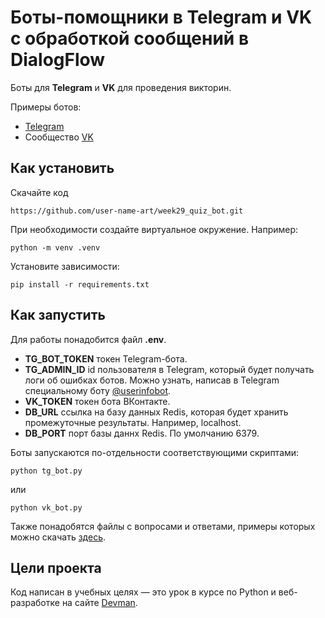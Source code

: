 # Боты-помощники в Telegram и VK с обработкой сообщений в DialogFlow

Боты для **Telegram** и **VK** для проведения викторин.

Примеры ботов:
* [Telegram](https://t.me/art_2024_quiz_bot)
* Сообщество [VK](https://vk.com/club225198457)

## Как установить

Скачайте код
```
https://github.com/user-name-art/week29_quiz_bot.git
```
При необходимости создайте виртуальное окружение. Например: 
```
python -m venv .venv
``` 
Установите зависимости:
```
pip install -r requirements.txt
```

## Как запустить

Для работы понадобится файл **.env**. 
* **TG_BOT_TOKEN** токен Telegram-бота.
* **TG_ADMIN_ID** id пользователя в Telegram, который будет получать логи об ошибках ботов. Можно узнать, написав в Telegram специальному боту [@userinfobot](https://telegram.me/userinfobot).
*  **VK_TOKEN** токен бота ВКонтакте.
*  **DB_URL** ссылка на базу данных Redis, которая будет хранить промежуточные результаты. Например, localhost.
*  **DB_PORT** порт базы даннх Redis. По умолчанию 6379.

Боты запускаются по-отдельности соответствующими скриптами:
```
python tg_bot.py
```
или 
```
python vk_bot.py
```
Также понадобятся файлы с вопросами и ответами, примеры которых можно скачать [здесь](https://dvmn.org/media/modules_dist/quiz-questions.zip).

## Цели проекта

Код написан в учебных целях — это урок в курсе по Python и веб-разработке на сайте [Devman](https://dvmn.org).

